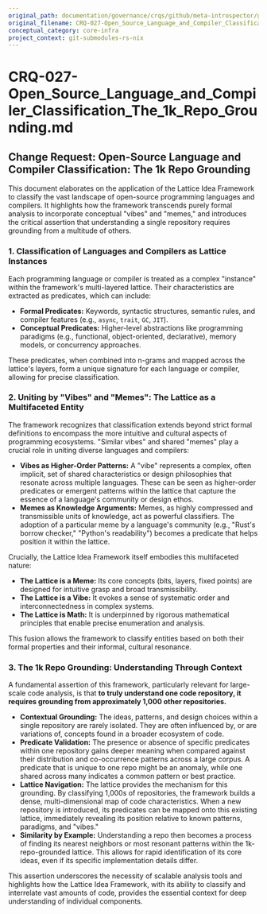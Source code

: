 ```yaml
---
original_path: documentation/governance/crqs/github/meta-introspector/git-submodules-rs-nix/docs/crq_standardized/CRQ-027-Open_Source_Language_and_Compiler_Classification_The_1k_Repo_Grounding.md
original_filename: CRQ-027-Open_Source_Language_and_Compiler_Classification_The_1k_Repo_Grounding.md
conceptual_category: core-infra
project_context: git-submodules-rs-nix
---
```


# CRQ-027-Open_Source_Language_and_Compiler_Classification_The_1k_Repo_Grounding.md

## Change Request: Open-Source Language and Compiler Classification: The 1k Repo Grounding

This document elaborates on the application of the Lattice Idea Framework to classify the vast landscape of open-source programming languages and compilers. It highlights how the framework transcends purely formal analysis to incorporate conceptual "vibes" and "memes," and introduces the critical assertion that understanding a single repository requires grounding from a multitude of others.

### 1. Classification of Languages and Compilers as Lattice Instances

Each programming language or compiler is treated as a complex "instance" within the framework's multi-layered lattice. Their characteristics are extracted as predicates, which can include:

*   **Formal Predicates:** Keywords, syntactic structures, semantic rules, and compiler features (e.g., `async`, `trait`, `GC`, `JIT`).
*   **Conceptual Predicates:** Higher-level abstractions like programming paradigms (e.g., functional, object-oriented, declarative), memory models, or concurrency approaches.

These predicates, when combined into n-grams and mapped across the lattice's layers, form a unique signature for each language or compiler, allowing for precise classification.

### 2. Uniting by "Vibes" and "Memes": The Lattice as a Multifaceted Entity

The framework recognizes that classification extends beyond strict formal definitions to encompass the more intuitive and cultural aspects of programming ecosystems. "Similar vibes" and shared "memes" play a crucial role in uniting diverse languages and compilers:

*   **Vibes as Higher-Order Patterns:** A "vibe" represents a complex, often implicit, set of shared characteristics or design philosophies that resonate across multiple languages. These can be seen as higher-order predicates or emergent patterns within the lattice that capture the essence of a language's community or design ethos.
*   **Memes as Knowledge Arguments:** Memes, as highly compressed and transmissible units of knowledge, act as powerful classifiers. The adoption of a particular meme by a language's community (e.g., "Rust's borrow checker," "Python's readability") becomes a predicate that helps position it within the lattice.

Crucially, the Lattice Idea Framework itself embodies this multifaceted nature:

*   **The Lattice is a Meme:** Its core concepts (bits, layers, fixed points) are designed for intuitive grasp and broad transmissibility.
*   **The Lattice is a Vibe:** It evokes a sense of systematic order and interconnectedness in complex systems.
*   **The Lattice is Math:** It is underpinned by rigorous mathematical principles that enable precise enumeration and analysis.

This fusion allows the framework to classify entities based on both their formal properties and their informal, cultural resonance.

### 3. The 1k Repo Grounding: Understanding Through Context

A fundamental assertion of this framework, particularly relevant for large-scale code analysis, is that **to truly understand one code repository, it requires grounding from approximately 1,000 other repositories.**

*   **Contextual Grounding:** The ideas, patterns, and design choices within a single repository are rarely isolated. They are often influenced by, or are variations of, concepts found in a broader ecosystem of code.
*   **Predicate Validation:** The presence or absence of specific predicates within one repository gains deeper meaning when compared against their distribution and co-occurrence patterns across a large corpus. A predicate that is unique to one repo might be an anomaly, while one shared across many indicates a common pattern or best practice.
*   **Lattice Navigation:** The lattice provides the mechanism for this grounding. By classifying 1,000s of repositories, the framework builds a dense, multi-dimensional map of code characteristics. When a new repository is introduced, its predicates can be mapped onto this existing lattice, immediately revealing its position relative to known patterns, paradigms, and "vibes."
*   **Similarity by Example:** Understanding a repo then becomes a process of finding its nearest neighbors or most resonant patterns within the 1k-repo-grounded lattice. This allows for rapid identification of its core ideas, even if its specific implementation details differ.

This assertion underscores the necessity of scalable analysis tools and highlights how the Lattice Idea Framework, with its ability to classify and interrelate vast amounts of code, provides the essential context for deep understanding of individual components.